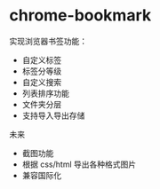 # chrome-bookmark

实现浏览器书签功能：

- 自定义标签
- 标签分等级
- 自定义搜索
- 列表排序功能
- 文件夹分层
- 支持导入导出存储

未来

- 截图功能
- 根据 css/html 导出各种格式图片
- 兼容国际化